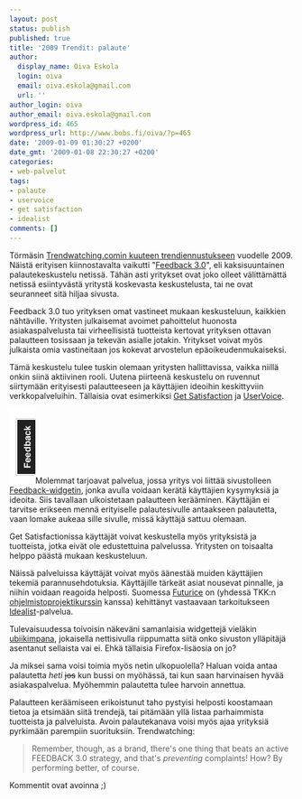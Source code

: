 ```yaml
---
layout: post
status: publish
published: true
title: '2009 Trendit: palaute'
author:
  display_name: Oiva Eskola
  login: oiva
  email: oiva.eskola@gmail.com
  url: ''
author_login: oiva
author_email: oiva.eskola@gmail.com
wordpress_id: 465
wordpress_url: http://www.bobs.fi/oiva/?p=465
date: '2009-01-09 01:30:27 +0200'
date_gmt: '2009-01-08 22:30:27 +0200'
categories:
- web-palvelut
tags:
- palaute
- uservoice
- get satisfaction
- idealist
comments: []
---
```

<p>Törmäsin <a href="http://www.trendwatching.com/trends/halfdozentrends2009/">Trendwatching.comin kuuteen trendiennustukseen</a> vuodelle 2009. Näistä erityisen kiinnostavalta vaikutti "<a href="http://www.trendwatching.com/trends/halfdozentrends2009/#feedback">Feedback 3.0</a>", eli kaksisuuntainen palautekeskustelu netissä. Tähän asti yritykset ovat joko olleet välittämättä netissä esiintyvästä yritystä koskevasta keskustelusta, tai ne ovat seuranneet sitä hiljaa sivusta.</p>
<p>Feedback 3.0 tuo yrityksen omat vastineet mukaan keskusteluun, kaikkien nähtäville. Yritysten julkaisemat avoimet pahoittelut huonosta asiakaspalvelusta tai virheellisistä tuotteista kertovat yrityksen ottavan palautteen tosissaan ja tekevän asialle jotakin. Yritykset voivat myös julkaista omia vastineitaan jos kokevat arvostelun epäoikeudenmukaiseksi.</p>
<p>Tämä keskustelu tulee tuskin olemaan yritysten hallittavissa, vaikka niillä onkin siinä aktiivinen rooli. Uutena piirteenä keskustelu on ruvennut siirtymään erityisesti palautteeseen ja käyttäjien ideoihin keskittyviin verkkopalveluihin. Tällaisia ovat esimerkiksi <a href="http://getsatisfaction.com/">Get Satisfaction</a> ja <a href="http://www.uservoice.com/">UserVoice</a>.</p>
<p><img class="alignleft size-full wp-image-478" title="feedback" src="/images/2009/01/feedback.png" alt="feedback" width="46" height="133" />Molemmat tarjoavat palvelua, jossa yritys voi liittää sivustolleen <a href="http://getsatisfaction.com/widgets">Feedback-widgetin</a>, jonka avulla voidaan kerätä käyttäjien kysymyksiä ja ideoita. Siis tavallaan ulkoistetaan palautteen kerääminen. Käyttäjän ei tarvitse erikseen mennä erityiselle palautesivulle antaakseen palautetta, vaan lomake aukeaa sille sivulle, missä käyttäjä sattuu olemaan.</p>
<p>Get Satisfactionissa käyttäjät voivat keskustella myös yrityksistä ja tuotteista, jotka eivät ole edustettuina palvelussa. Yritysten on toisaalta helppo päästä mukaan keskusteluun.</p>
<p>Näissä palveluissa käyttäjät voivat myös äänestää muiden käyttäjien tekemiä parannusehdotuksia. Käyttäjille tärkeät asiat nousevat pinnalle, ja niihin voidaan reagoida helposti. Suomessa <a href="http://www.futurice.com/">Futurice</a> on (yhdessä TKK:n <a href="https://noppa.tkk.fi/noppa/kurssi/t-76.4115/esite">ohjelmistoprojektikurssin</a> kanssa) kehittänyt vastaavaan tarkoitukseen <a title="Idealist" href="http://idealist.kuvaboxi.fi/">Idealist</a>-palvelua.</p>
<p>Tulevaisuudessa toivoisin näkeväni samanlaisia widgettejä vieläkin <a title="Wikipedia: sulautettu tietotekniikka" href="http://fi.wikipedia.org/wiki/Sulautettu_tietotekniikka">ubiikimpana</a>, jokaisella nettisivulla riippumatta siitä onko sivuston ylläpitäjä asentanut sellaista vai ei. Ehkä tällaisia Firefox-lisäosia on jo?</p>
<p>Ja miksei sama voisi toimia myös netin ulkopuolella? Haluan voida antaa palautetta <em>heti</em> <span style="text-decoration: line-through;">jos</span> kun bussi on myöhässä, tai kun saan harvinaisen hyvää asiakaspalvelua. Myöhemmin palautetta tulee harvoin annettua.</p>
<p>Palautteen keräämiseen erikoistunut taho pystyisi helposti koostamaan tietoa ja etsimään siitä trendejä, tai pitämään yllä listaa parhaimmista tuotteista ja palveluista. Avoin palautekanava voisi myös ajaa yrityksiä pyrkimään parempiin suorituksiin. Trendwatching:</p>
<blockquote><p><span>Remember, though, as a brand, there's one thing that beats an active FEEDBACK 3.0 strategy, and that's <em>preventing</em> complaints! How? By performing better, of course.</span></p></blockquote>
<p>Kommentit ovat avoinna ;)</p>
